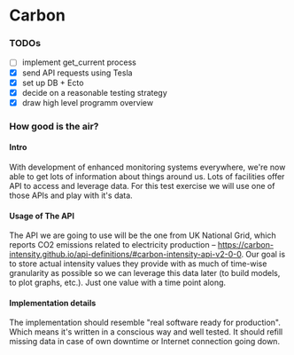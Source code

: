 # Carbon

### TODOs
- [ ] implement get_current process
- [x] send API requests using Tesla
- [x] set up DB + Ecto
- [x] decide on a reasonable testing strategy
- [x] draw high level programm overview 

### How good is the air?

#### Intro
With development of enhanced monitoring systems everywhere, we're now able to get lots of information about things around us. Lots of facilities offer API to access and leverage data.  For this test exercise we will use one of those APIs and play with it's data.

#### Usage of The API
The API we are going to use will be the one from UK National Grid, which reports CO2 emissions related to electricity production – https://carbon-intensity.github.io/api-definitions/#carbon-intensity-api-v2-0-0. Our goal is to store actual intensity values they provide with as much of time-wise granularity as possible so we can leverage this data later (to build models, to plot graphs, etc.). Just one value with a time point along.

#### Implementation details
The implementation should resemble "real software ready for production". Which means it's written in a conscious way and well tested. It should refill missing data in case of own downtime or Internet connection going down.

